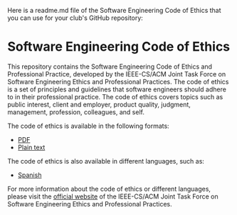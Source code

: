 Here is a readme.md file of the Software Engineering Code of Ethics that you can use for your club's GitHub repository:

# Software Engineering Code of Ethics

This repository contains the Software Engineering Code of Ethics and Professional Practice, developed by the IEEE-CS/ACM Joint Task Force on Software Engineering Ethics and Professional Practices. The code of ethics is a set of principles and guidelines that software engineers should adhere to in their professional practice. The code of ethics covers topics such as public interest, client and employer, product quality, judgment, management, profession, colleagues, and self.

The code of ethics is available in the following formats:

- [PDF](https://github.com/Computer-Society-EWU/Software-Engineering-Code-of-Ethics/blob/main/software-engineering-code-of-ethics.pdf)
- [Plain text](https://github.com/Computer-Society-EWU/Software-Engineering-Code-of-Ethics/blob/main/Software%20Engineering%20Code%20of%20Ethics.txt)

The code of ethics is also available in different languages, such as:
- [Spanish](https://www.acm.org/code-of-ethics/the-code-in-spanish)

For more information about the code of ethics or different languages, please visit the [official website](https://www.computer.org/education/code-of-ethics) of the IEEE-CS/ACM Joint Task Force on Software Engineering Ethics and Professional Practices.
